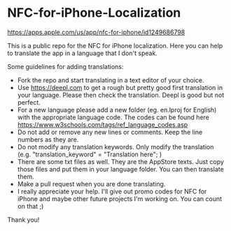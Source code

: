 # NFC-for-iPhone-Localization

https://apps.apple.com/us/app/nfc-for-iphone/id1249686798

This is a public repo for the NFC for iPhone localization.
Here you can help to translate the app in a language that I don't speak. 

Some guidelines for adding translations:

- Fork the repo and start translating in a text editor of your choice.
- Use https://deepl.com to get a rough but pretty good first translation in your language. Please then check the translation. Deepl is good but not perfect.
- For a new language please add a new folder (eg. en.lproj for English) with the appropriate language code. The codes can be found here https://www.w3schools.com/tags/ref_language_codes.asp
- Do not add or remove any new lines or comments. Keep the line numbers as they are.
- Do not modify any translation keywords. Only modify the translation (e.g. "translation_keyword" = "Translation here"; )
- There are some txt files as well. They are the AppStore texts. Just copy those files and put them in your language folder. You can then translate them.
- Make a pull request when you are done translating.
- I really appreciate your help. I'll give out promo codes for NFC for iPhone and maybe other future projects I'm working on. You can count on that ;)

Thank you!
